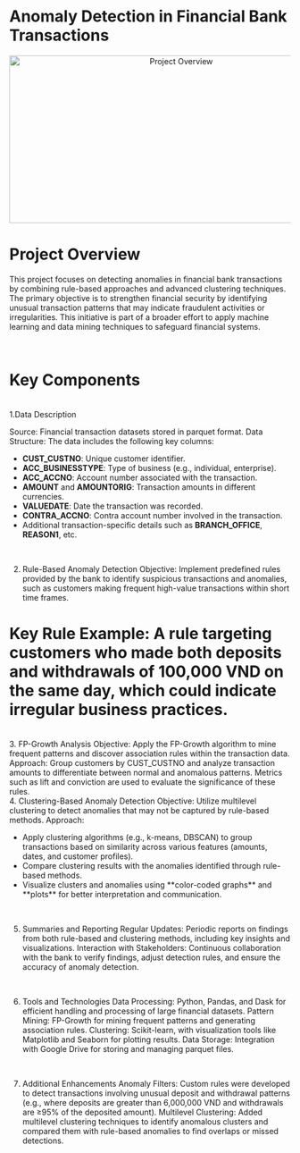 # Anomaly Detection in Financial Bank Transactions

<div style="text-align: center;">
    <img src="https://developer-blogs.nvidia.com/wp-content/uploads/2021/03/featured_img_devblogs-494.png" alt="Project Overview" width="600" height="300">
</div>


# Project Overview
This project focuses on detecting anomalies in financial bank transactions by combining rule-based approaches and advanced clustering techniques. The primary objective is to strengthen financial security by identifying unusual transaction patterns that may indicate fraudulent activities or irregularities. This initiative is part of a broader effort to apply machine learning and data mining techniques to safeguard financial systems.

<br>

# Key Components
<br>
1.Data Description

Source: Financial transaction datasets stored in parquet format.
Data Structure: The data includes the following key columns:

<ul> <li><b>CUST_CUSTNO</b>: Unique customer identifier.</li> <li><b>ACC_BUSINESSTYPE</b>: Type of business (e.g., individual, enterprise).</li> <li><b>ACC_ACCNO</b>: Account number associated with the transaction.</li> <li><b>AMOUNT</b> and <b>AMOUNTORIG</b>: Transaction amounts in different currencies.</li> <li><b>VALUEDATE</b>: Date the transaction was recorded.</li> <li><b>CONTRA_ACCNO</b>: Contra account number involved in the transaction.</li> <li>Additional transaction-specific details such as <b>BRANCH_OFFICE</b>, <b>REASON1</b>, etc.</li> </ul> <br>

2. Rule-Based Anomaly Detection
Objective: Implement predefined rules provided by the bank to identify suspicious transactions and anomalies, such as customers making frequent high-value transactions within short time frames.<br>
# Key Rule Example: A rule targeting customers who made both deposits and withdrawals of 100,000 VND on the same day, which could indicate irregular business practices.

<br>
3. FP-Growth Analysis
Objective: Apply the FP-Growth algorithm to mine frequent patterns and discover association rules within the transaction data.
Approach: Group customers by CUST_CUSTNO and analyze transaction amounts to differentiate between normal and anomalous patterns. Metrics such as lift and conviction are used to evaluate the significance of these rules.

<br>
4. Clustering-Based Anomaly Detection
Objective: Utilize multilevel clustering to detect anomalies that may not be captured by rule-based methods.
Approach:

<ul> <li>Apply clustering algorithms (e.g., k-means, DBSCAN) to group transactions based on similarity across various features (amounts, dates, and customer profiles).</li> <li>Compare clustering results with the anomalies identified through rule-based methods.</li> <li>Visualize clusters and anomalies using **color-coded graphs** and **plots** for better interpretation and communication.</li> </ul> <br>

5. Summaries and Reporting
Regular Updates: Periodic reports on findings from both rule-based and clustering methods, including key insights and visualizations.
Interaction with Stakeholders: Continuous collaboration with the bank to verify findings, adjust detection rules, and ensure the accuracy of anomaly detection.
<br>

6. Tools and Technologies
Data Processing: Python, Pandas, and Dask for efficient handling and processing of large financial datasets.
Pattern Mining: FP-Growth for mining frequent patterns and generating association rules.
Clustering: Scikit-learn, with visualization tools like Matplotlib and Seaborn for plotting results.
Data Storage: Integration with Google Drive for storing and managing parquet files.
<br>

7. Additional Enhancements
Anomaly Filters: Custom rules were developed to detect transactions involving unusual deposit and withdrawal patterns (e.g., where deposits are greater than 6,000,000 VND and withdrawals are ≥95% of the deposited amount).
Multilevel Clustering: Added multilevel clustering techniques to identify anomalous clusters and compared them with rule-based anomalies to find overlaps or missed detections.

